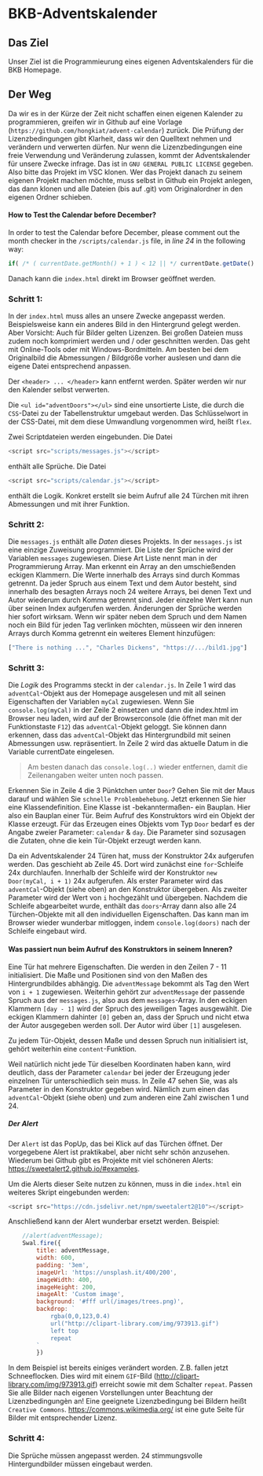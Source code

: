 # BKB-Adventskalender

## Das Ziel
Unser Ziel ist die Programmieurung eines eigenen Adventskalenders für die BKB Homepage.

## Der Weg

Da wir es in der Kürze der Zeit nicht schaffen einen eigenen Kalender zu programmieren, greifen wir in Github auf eine Vorlage (`https://github.com/hongkiat/advent-calendar`) zurück. Die Prüfung der Lizenzbedingungen gibt Klarheit, dass wir den Quelltext nehmen und verändern und verwerten dürfen. Nur wenn die Lizenzbedingungen eine freie Verwendung und Veränderung zulassen, kommt der Adventskalender für unsere Zwecke infrage. Das ist in `GNU GENERAL PUBLIC LICENSE` gegeben.
Also bitte das Projekt im VSC klonen. Wer das Projekt danach zu seinem eigenen Projekt machen möchte, muss selbst in Github ein Projekt anlegen, das dann klonen und alle Dateien (bis auf .git) vom Originalordner in den eigenen Ordner schieben.

#### How to Test the Calendar before December?

In order to test the Calendar before December, please comment out the month checker in the `/scripts/calendar.js` file, in *line 24* in the following way:

```javascript
if( /* ( currentDate.getMonth() + 1 ) < 12 || */ currentDate.getDate() < day ) {
```

Danach kann die `index.html` direkt im Browser geöffnet werden.



### Schritt 1:

In der ```index.html``` muss alles an unsere Zwecke angepasst werden. Beispielsweise kann ein anderes Bild in den Hintergrund gelegt werden. Aber Vorsicht: Auch für Bilder gelten Lizenzen. Bei großen Dateien muss zudem noch komprimiert werden und / oder geschnitten werden. Das geht mit Online-Tools oder mit Windows-Bordmitteln. Am besten bei dem Originalbild die Abmessungen / Bildgröße vorher auslesen und dann die eigene Datei entsprechend anpassen. 

Der `<header> ... </header>` kann entfernt werden. Später werden wir nur den Kalender selbst verwerten. 

Die `<ul id="adventDoors"></ul>` sind eine unsortierte Liste, die durch die `CSS`-Datei zu der Tabellenstruktur umgebaut werden. Das Schlüsselwort in der CSS-Datei, mit dem diese Umwandlung vorgenommen wird, heißt `flex`.

Zwei Scriptdateien werden eingebunden. Die Datei 
```Javascript
<script src="scripts/messages.js"></script>
```
enthält alle Sprüche. Die Datei
```Javascript
<script src="scripts/calendar.js"></script>
``` 
enthält die Logik. Konkret erstellt sie beim Aufruf alle 24 Türchen mit ihren Abmessungen und mit ihrer Funktion.

### Schritt 2:

Die ```messages.js``` enthält alle *Daten* dieses Projekts. In der ```messages.js``` ist eine einzige Zuweisung programmiert. Die Liste der Sprüche wird der Variablen ```messages``` zugewiesen. Diese Art Liste nennt man in der Programmierung Array. Man erkennt ein Array an den umschießenden eckigen Klammern. Die Werte innerhalb des Arrays sind durch Kommas getrennt. Da jeder Spruch aus einem Text und dem Autor besteht, sind innerhalb des besagten Arrays noch 24 weitere Arrays, bei denen Text und Autor wiederum durch Komma getrennt sind. 
Jeder einzelne Wert kann nun über seinen Index aufgerufen werden. Änderungen der Sprüche werden hier sofort wirksam. Wenn wir später neben dem Spruch und dem Namen noch ein Bild für jeden Tag verlinken möchten, müsseen wir den inneren Arrays durch Komma getrennt ein weiteres Element hinzufügen:
```Javascript
["There is nothing ...", "Charles Dickens", "https://.../bild1.jpg"]
```

### Schritt 3:

Die *Logik* des Programms steckt in der ```calendar.js```. 
In Zeile 1 wird das `adventCal`-Objekt aus der Homepage ausgelesen und mit all seinen Eigenschaften der Variablen `myCal` zugewiesen. Wenn Sie ```console.log(myCal)``` in der Zeile 2 einsetzen und dann die index.html im Browser neu laden, wird auf der Browserconsole (die öffnet man mit der Funktionstaste `F12`) das `adventCal`-Objekt geloggt. Sie können dann erkennen, dass das `adventCal`-Objekt das Hintergrundbild mit seinen Abmessungen usw. repräsentiert. 
In Zeile 2 wird das aktuelle Datum in die Variable currentDate eingelesen.

> Am besten danach das `console.log(..)` wieder entfernen, damit die Zeilenangaben weiter unten noch passen.

Erkennen Sie in Zeile 4 die 3 Pünktchen unter `Door`? Gehen Sie mit der Maus darauf und wählen Sie `schnelle Problembehebung`. Jetzt erkennen Sie hier eine Klassendefinition.  Eine Klasse ist -bekanntermaßen- ein Bauplan. Hier also ein Bauplan einer Tür. Beim Aufruf des Konstruktors wird ein Objekt der Klasse erzeugt. Für das Erzeugen eines Objekts vom Typ `Door` bedarf es der Angabe zweier Parameter: `calendar` & `day`. Die Parameter sind sozusagen die Zutaten, ohne die kein Tür-Objekt erzeugt werden kann.

Da ein Adventskalender 24 Türen hat, muss der Konstruktor 24x aufgerufen werden. Das geschieht ab Zeile 45. Dort wird zunächst eine `for`-Schleife 24x durchlaufen. Innerhalb der Schleife wird der Konstruktor `new Door(myCal, i + 1)` 24x aufgerufen. Als erster Parameter wird das `adventCal`-Objekt (siehe oben) an den Konstruktor übergeben. Als zweiter Parameter wird der Wert von `i` hochgezählt und übergeben. Nachdem die Schleife abgearbeitet wurde, enthält das `doors`-Array dann also alle 24 Türchen-Objekte mit all den individuellen Eigenschaften. Das kann man im Browser wieder wunderbar mitloggen, indem ```console.log(doors)``` nach der Schleife eingebaut wird.

#### Was passiert nun beim Aufruf des Konstruktors in seinem Inneren?

Eine Tür hat mehrere Eigenschaften. Die werden in den Zeilen 7 - 11 initialisiert. Die Maße und Positionen sind von den Maßen des Hintergrundbildes abhängig. Die `adventMessage` bekommt als Tag den Wert von `i + 1` zugewiesen. Weiterhin gehört zur `adventMessage` der passende Spruch aus der ```messages.js```, also aus dem `messages`-Array. In den eckigen Klammern `[day - 1]` wird der Spruch des jeweiligen Tages ausgewählt. Die eckigen Klammern dahinter `[0]` geben an, dass der Spruch und nicht etwa der Autor ausgegeben werden soll. Der Autor wird über `[1]` ausgelesen. 

Zu jedem Tür-Objekt, dessen Maße und dessen Spruch nun initialisiert ist, gehört weiterhin eine `content`-Funktion. 

 Weil natürlich nicht jede Tür dieselben Koordinaten haben kann, wird deutlich, dass der Parameter `calendar` bei jeder der Erzeugung jeder einzelnen Tür unterschiedlich sein muss. In Zeile 47 sehen Sie, was als Parameter in den Konstruktor gegeben wird. Nämlich zum einen das `adventCal`-Objekt (siehe oben) und zum anderen eine Zahl zwischen 1 und 24.

 ##### Der Alert

 Der `Alert` ist das PopUp, das bei Klick auf das Türchen öffnet. Der vorgegebene Alert ist praktikabel, aber nicht sehr schön anzusehen. Wiederum bei Github gibt es Projekte mit viel schöneren Alerts: https://sweetalert2.github.io/#examples.  

Um die Alerts dieser Seite nutzen zu können, muss in die `index.html` ein weiteres Skript eingebunden werden: 

```Javascript
<script src="https://cdn.jsdelivr.net/npm/sweetalert2@10"></script>
```
Anschließend kann der Alert wunderbar ersetzt werden. Beispiel:

```Javascript
    //alert(adventMessage);
    Swal.fire({
        title: adventMessage,
        width: 600,
        padding: '3em',
        imageUrl: 'https://unsplash.it/400/200',
        imageWidth: 400,
        imageHeight: 200,
        imageAlt: 'Custom image',
        background: '#fff url(/images/trees.png)',
        backdrop: `
            rgba(0,0,123,0.4)
            url("http://clipart-library.com/img/973913.gif")
            left top
            repeat
        `
        })
```

In dem Beispiel ist bereits einiges verändert worden. Z.B. fallen jetzt Schneeflocken. Dies wird mit einem `GIF`-Bild (http://clipart-library.com/img/973913.gif) erreicht sowie mit dem Schalter `repeat`. Passen Sie alle Bilder nach eigenen Vorstellungen unter Beachtung der Lizenzbedingungèn an! Eine geeignete Lizenzbedingung bei Bildern heißt `Creative Commons`. https://commons.wikimedia.org/ ist eine gute Seite für Bilder mit entsprechender Lizenz.  

### Schritt 4:

Die Sprüche müssen angepasst werden. 24 stimmungsvolle Hintergundbilder müssen eingebaut werden. 